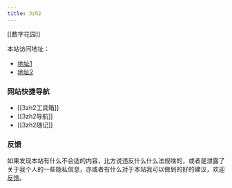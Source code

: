 ```yaml
---
title: 3zh2
---
```

[[数字花园]]


本站访问地址：

- [地址1](https://www.zhzhzh.fun/)
- [地址2](https://zhzhzh.fun/)

### 网站快捷导航

- [[3zh2工具箱]]
- [[3zh2导航]]
- [[3zh2随记]]



### 反馈
如果发现本站有什么不合适的内容，比方说违反什么什么法规啥的，或者是泄露了关于我个人的一些隐私信息，亦或者有什么对于本站我可以做到的好的建议，欢迎[反馈](https://flowus.cn/form/e8167efc-bbec-4a20-88c8-653573e5139e)。

